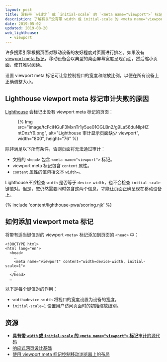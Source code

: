 ```yaml
---
layout: post
title: 没有带 `width` 或 `initial-scale` 的 `<meta name="viewport">` 标记
description: 了解有关“没有带 width 或 initial-scale 的 <meta name="viewport"> 标记”Lighthouse 审计的信息。
date: 2019-05-02
updated: 2019-08-20
web_lighthouse:
  - viewport
---
```


许多搜索引擎根据页面对移动设备的友好程度对页面进行排名。如果没有 [viewport meta 标记](https://developer.mozilla.org/docs/Web/HTML/Viewport_meta_tag)，移动设备会以典型的桌面屏幕宽度呈现页面，然后缩小页面，使其难以阅读。

设置  viewport meta 标记可让您控制视口的宽度和缩放比例，以便在所有设备上正确调整大小。

## Lighthouse  viewport meta 标记审计失败的原因

[Lighthouse](https://developer.chrome.com/docs/lighthouse/overview/) 会标记出没有  viewport meta 标记的页面：

<figure>{% Img src="image/tcFciHGuF3MxnTr1y5ue01OGLBn2/g9La56duNlpHZntDnzY9.png", alt="Lighthouse 审计显示页面缺少 viewport", width="800", height="76" %}</figure>

除非满足以下所有条件，否则页面将无法通过审计：

- 文档的 `<head>` 包含 `<meta name="viewport">` 标记。
-  viewport meta 标记包含 `content` 属性。
- `content` 属性的值包括文本 `width=`。

Lighthouse*不会*检查 `width` 是否等于 `device-width`，也不会检查 `initial-scale` 键值对。但是，您仍然需要同时包含这两个信息，才能让页面正确呈现在移动设备上。

{% include 'content/lighthouse-pwa/scoring.njk' %}

## 如何添加 viewport meta 标记

将带有适当键值对的 viewport `<meta>` 标记添加到页面的 `<head>` 中：

```html/4
<!DOCTYPE html>
<html lang="en">
  <head>
    …
    <meta name="viewport" content="width=device-width, initial-scale=1">
    …
  </head>
  …
```

以下是每个键值对的作用：

- `width=device-width` 将视口的宽度设置为设备的宽度。
- `initial-scale=1` 设置用户访问页面时的初始缩放级别。

## 资源

- [**具有带 `width` 或 `initial-scale` 的 `<meta name="viewport">` 标记**审计的源代码](https://github.com/GoogleChrome/lighthouse/blob/master/lighthouse-core/audits/viewport.js)
- [响应式网页设计基础](https://developers.google.com/web/fundamentals/design-and-ux/responsive/#set-the-viewport)
- [使用  viewport meta 标记控制移动浏览器上的布局](https://developer.mozilla.org/docs/Web/HTML/Viewport_meta_tag)
